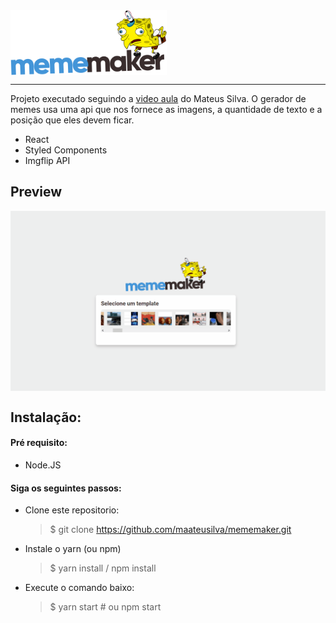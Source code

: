 <img src="./src/images/logo.svg" width="250px" align="center">

____


Projeto executado seguindo a [video aula](https://www.youtube.com/watch?v=Yajip86C8sg) do Mateus Silva. O gerador de memes usa uma api que nos fornece as imagens, a quantidade de texto e a posição que eles devem ficar. 

- React
- Styled Components
- Imgflip API


## Preview

<img src="./previews/mememaker.gif" width="600px" align="center">


## Instalação:

#### Pré requisito:
- Node.JS

#### Siga os seguintes passos: 

- Clone este repositorio:
  > $ git clone https://github.com/maateusilva/mememaker.git

- Instale o yarn (ou npm)
  > $ yarn install / npm install

- Execute o comando baixo: 
    > $ yarn start # ou npm start
